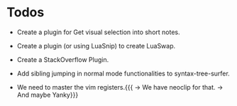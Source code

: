 # Todos

- Create a plugin for Get visual selection into short notes.
- Create a plugin (or using LuaSnip) to create LuaSwap.
- Create a StackOverflow Plugin.

- Add sibling jumping in normal mode functionalities to syntax-tree-surfer.

- We need to master the vim registers.{{{
  -> We have neoclip for that.
  -> And maybe Yanky}}}
